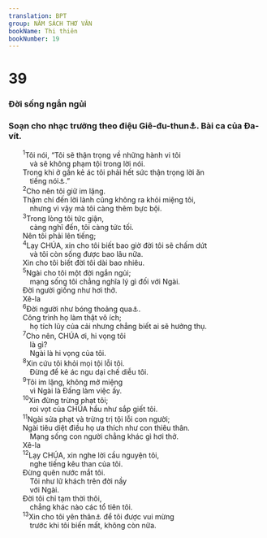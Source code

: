 ```yaml
---
translation: BPT
group: NĂM SÁCH THƠ VĂN
bookName: Thi thiên 
bookNumber: 19
---
```


<div class="title"><h1>39</h1><h3>Đời sống ngắn ngủi</h3><h3>Soạn cho nhạc trưởng theo điệu Giê-đu-thun<a data-toggle="tooltip" data-placement="bottom" title="Hay “cho Giê-đu-thun,” một trong ba nhạc sĩ chính của đền thờ. Xem I Sử 9:16; 16:38-42.">⚓</a>. Bài ca của Đa-vít.</h3></div>
<span class="verse thi_39_1">  <sup>1</sup>Tôi nói, “Tôi sẽ thận trọng về những hành vi tôi<br/>   và sẽ không phạm tội trong lời nói.<br/>  Trong khi ở gần kẻ ác tôi phải hết sức thận trọng lời ăn<br/>   tiếng nói<a data-toggle="tooltip" data-placement="bottom" title="Nguyên văn, “Tôi khớp miệng tôi lại.”">⚓</a>.”<br/></span>
<span class="verse thi_39_2">  <sup>2</sup>Cho nên tôi giữ im lặng.<br/>  Thậm chí đến lời lành cũng không ra khỏi miệng tôi,<br/>   nhưng vì vậy mà tôi càng thêm bực bội.<br/></span>
<span class="verse thi_39_3">  <sup>3</sup>Trong lòng tôi tức giận,<br/>   càng nghĩ đến, tôi càng tức tối.<br/>  Nên tôi phải lên tiếng;<br/></span>
<span class="verse thi_39_4">  <sup>4</sup>Lạy CHÚA, xin cho tôi biết bao giờ đời tôi sẽ chấm dứt<br/>   và tôi còn sống được bao lâu nữa.<br/>  Xin cho tôi biết đời tôi dài bao nhiêu.<br/></span>
<span class="verse thi_39_5">  <sup>5</sup>Ngài cho tôi một đời ngắn ngủi;<br/>   mạng sống tôi chẳng nghĩa lý gì đối với Ngài.<br/>  Đời người giống như hơi thở. <br/>  Xê-la<br/></span>
<span class="verse thi_39_6">  <sup>6</sup>Đời người như bóng thoảng qua<a data-toggle="tooltip" data-placement="bottom" title="Hay “Cuộc đời nầy không có thực—nó chỉ là cái bóng” hoặc “Mọi người đều dò dẫm trong bóng tối—chẳng biết chuyện gì sẽ xảy ra.”">⚓</a>.<br/>  Công trình họ làm thật vô ích;<br/>   họ tích lũy của cải nhưng chẳng biết ai sẽ hưởng thụ.<br/></span>
<span class="verse thi_39_7">  <sup>7</sup>Cho nên, CHÚA ơi, hi vọng tôi<br/>   là gì?<br/>   Ngài là hi vọng của tôi.<br/></span>
<span class="verse thi_39_8">  <sup>8</sup>Xin cứu tôi khỏi mọi tội lỗi tôi.<br/>   Đừng để kẻ ác ngu dại chế diễu tôi.<br/></span>
<span class="verse thi_39_9">  <sup>9</sup>Tôi im lặng, không mở miệng<br/>   vì Ngài là Đấng làm việc ấy.<br/></span>
<span class="verse thi_39_10">  <sup>10</sup>Xin đừng trừng phạt tôi;<br/>   roi vọt của CHÚA hầu như sắp giết tôi.<br/></span>
<span class="verse thi_39_11">  <sup>11</sup>Ngài sửa phạt và trừng trị tội lỗi con người;<br/>  Ngài tiêu diệt điều họ ưa thích như con thiêu thân.<br/>   Mạng sống con người chẳng khác gì hơi thở. <br/>  Xê-la<br/></span>
<span class="verse thi_39_12">  <sup>12</sup>Lạy CHÚA, xin nghe lời cầu nguyện tôi,<br/>   nghe tiếng kêu than của tôi.<br/>  Đừng quên nước mắt tôi.<br/>   Tôi như lữ khách trên đời nầy<br/>   với Ngài.<br/>  Đời tôi chỉ tạm thời thôi,<br/>   chẳng khác nào các tổ tiên tôi.<br/></span>
<span class="verse thi_39_13">  <sup>13</sup>Xin cho tôi yên thân<a data-toggle="tooltip" data-placement="bottom" title="Hay “Xin đừng nhìn tôi nữa.”">⚓</a> để tôi được vui mừng<br/>   trước khi tôi biến mất, không còn nữa.<br/></span>
